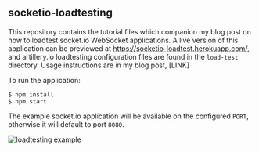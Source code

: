 ## socketio-loadtesting

This repository contains the tutorial files which companion my blog post on how to loadtest socket.io WebSocket applications. A live version of this application can be previewed at https://socketio-loadtest.herokuapp.com/, and artillery.io loadtesting configuration files are found in the `load-test` directory. Usage instructions are in my blog post, [LINK]

To run the application:

```
$ npm install
$ npm start
```

The example socket.io application will be available on the configured `PORT`, otherwise it will default to port `8080`.

![loadtesting example](assets/example.gif "Loadtest example")

